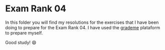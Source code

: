 # Exam Rank 04

In this folder you will find my resolutions for the exercises that I have been doing to prepare for the Exam Rank 04. I have used the [grademe](https://grademe.fr/) plataform to prepare myself. 

Good study! :smile: